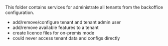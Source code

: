 This folder contains services for administrate all tenants from the backoffice  
configuration. 
 * add/remove/configure tenant and tenant admin user
 * add/remove available features to a tenant
 * create licence files for on-premis mode
 * could never access tenant data and configs directly 
 